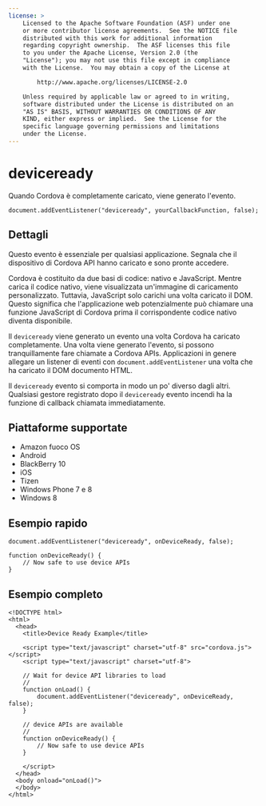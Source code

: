 ```yaml
---
license: >
    Licensed to the Apache Software Foundation (ASF) under one
    or more contributor license agreements.  See the NOTICE file
    distributed with this work for additional information
    regarding copyright ownership.  The ASF licenses this file
    to you under the Apache License, Version 2.0 (the
    "License"); you may not use this file except in compliance
    with the License.  You may obtain a copy of the License at

        http://www.apache.org/licenses/LICENSE-2.0

    Unless required by applicable law or agreed to in writing,
    software distributed under the License is distributed on an
    "AS IS" BASIS, WITHOUT WARRANTIES OR CONDITIONS OF ANY
    KIND, either express or implied.  See the License for the
    specific language governing permissions and limitations
    under the License.
---
```


# deviceready

Quando Cordova è completamente caricato, viene generato l'evento.

    document.addEventListener("deviceready", yourCallbackFunction, false);
    

## Dettagli

Questo evento è essenziale per qualsiasi applicazione. Segnala che il dispositivo di Cordova API hanno caricato e sono pronte accedere.

Cordova è costituito da due basi di codice: nativo e JavaScript. Mentre carica il codice nativo, viene visualizzata un'immagine di caricamento personalizzato. Tuttavia, JavaScript solo carichi una volta caricato il DOM. Questo significa che l'applicazione web potenzialmente può chiamare una funzione JavaScript di Cordova prima il corrispondente codice nativo diventa disponibile.

Il `deviceready` viene generato un evento una volta Cordova ha caricato completamente. Una volta viene generato l'evento, si possono tranquillamente fare chiamate a Cordova APIs. Applicazioni in genere allegare un listener di eventi con `document.addEventListener` una volta che ha caricato il DOM documento HTML.

Il `deviceready` evento si comporta in modo un po' diverso dagli altri. Qualsiasi gestore registrato dopo il `deviceready` evento incendi ha la funzione di callback chiamata immediatamente.

## Piattaforme supportate

*   Amazon fuoco OS
*   Android
*   BlackBerry 10
*   iOS
*   Tizen
*   Windows Phone 7 e 8
*   Windows 8

## Esempio rapido

    document.addEventListener("deviceready", onDeviceReady, false);
    
    function onDeviceReady() {
        // Now safe to use device APIs
    }
    

## Esempio completo

    <!DOCTYPE html>
    <html>
      <head>
        <title>Device Ready Example</title>
    
        <script type="text/javascript" charset="utf-8" src="cordova.js"></script>
        <script type="text/javascript" charset="utf-8">
    
        // Wait for device API libraries to load
        //
        function onLoad() {
            document.addEventListener("deviceready", onDeviceReady, false);
        }
    
        // device APIs are available
        //
        function onDeviceReady() {
            // Now safe to use device APIs
        }
    
        </script>
      </head>
      <body onload="onLoad()">
      </body>
    </html>
